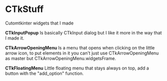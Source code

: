 # CTkStuff
Cutomtkinter widgets that I made

<b>CTkInputPopup</b>
Is basically CTkInput dialog but I like it more in the way that I made it.

<b>CTkArrowOpeningMenu </b>
Is a menu that opens when clicking on the little arrow icon, to put elements in it you
can't just use CTkArrowOpeningMenu as master but CTkArrowOpeningMenu.widgetsFrame.

<b>CTkFloatingMenu</b>
Little floating menu that stays always on top, add a button with the "add_option" function.
